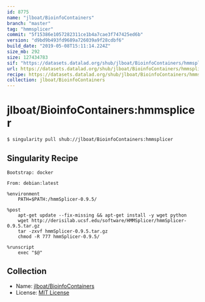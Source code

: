 ```yaml
---
id: 8775
name: "jlboat/BioinfoContainers"
branch: "master"
tag: "hmmsplicer"
commit: "5f15386e1057282311ce1b4a7cae3f747425ed6b"
version: "d9bd9b493fd9689a726039a9f28cdbf6"
build_date: "2019-05-08T15:11:14.224Z"
size_mb: 292
size: 127434783
sif: "https://datasets.datalad.org/shub/jlboat/BioinfoContainers/hmmsplicer/2019-05-08-5f15386e-d9bd9b49/d9bd9b493fd9689a726039a9f28cdbf6.simg"
url: https://datasets.datalad.org/shub/jlboat/BioinfoContainers/hmmsplicer/2019-05-08-5f15386e-d9bd9b49/
recipe: https://datasets.datalad.org/shub/jlboat/BioinfoContainers/hmmsplicer/2019-05-08-5f15386e-d9bd9b49/Singularity
collection: jlboat/BioinfoContainers
---
```


# jlboat/BioinfoContainers:hmmsplicer

```bash
$ singularity pull shub://jlboat/BioinfoContainers:hmmsplicer
```

## Singularity Recipe

```singularity
Bootstrap: docker

From: debian:latest

%environment
    PATH=$PATH:/hmmSplicer-0.9.5/

%post
    apt-get update --fix-missing && apt-get install -y wget python
    wget http://derisilab.ucsf.edu/software/HMMSplicer/hmmSplicer-0.9.5.tar.gz
    tar -zxvf hmmSplicer-0.9.5.tar.gz
    chmod -R 777 hmmSplicer-0.9.5/

%runscript
    exec "$@"
```

## Collection

 - Name: [jlboat/BioinfoContainers](https://github.com/jlboat/BioinfoContainers)
 - License: [MIT License](https://api.github.com/licenses/mit)

